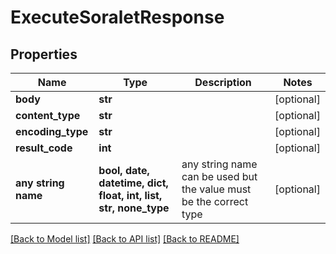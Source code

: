 # ExecuteSoraletResponse


## Properties
Name | Type | Description | Notes
------------ | ------------- | ------------- | -------------
**body** | **str** |  | [optional] 
**content_type** | **str** |  | [optional] 
**encoding_type** | **str** |  | [optional] 
**result_code** | **int** |  | [optional] 
**any string name** | **bool, date, datetime, dict, float, int, list, str, none_type** | any string name can be used but the value must be the correct type | [optional]

[[Back to Model list]](../README.md#documentation-for-models) [[Back to API list]](../README.md#documentation-for-api-endpoints) [[Back to README]](../README.md)


